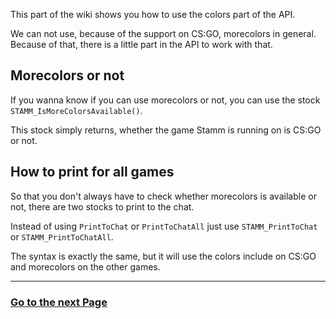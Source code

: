 This part of the wiki shows you how to use the colors part of the API.

We can not use, because of the support on CS:GO, morecolors in general.   
Because of that, there is a little part in the API to work with that.


## Morecolors or not

If you wanna know if you can use morecolors or not, you can use the stock `STAMM_IsMoreColorsAvailable()`.

This stock simply returns, whether the game Stamm is running on is CS:GO or not.


## How to print for all games

So that you don't always have to check whether morecolors is available or not, there are two stocks to print to the chat.

Instead of using `PrintToChat` or `PrintToChatAll` just use `STAMM_PrintToChat` or `STAMM_PrintToChatAll`.

The syntax is exactly the same, but it will use the colors include on CS:GO and morecolors on the other games.

---------
### [Go to the next Page](Scripting-Features)